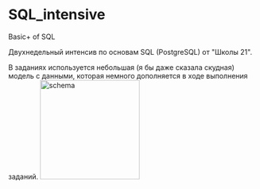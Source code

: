 # SQL_intensive
Basic+ of SQL

Двухнедельный интенсив по основам SQL (PostgreSQL) от "Школы 21".

В заданиях используется небольшая (я бы даже сказала скудная) модель с данными, которая немного дополняется в ходе выполнения заданий.
<img width="200" alt="schema" src="https://user-images.githubusercontent.com/93204529/221803070-fec95245-9cdd-4bdf-944b-f3822db3b14e.png">
